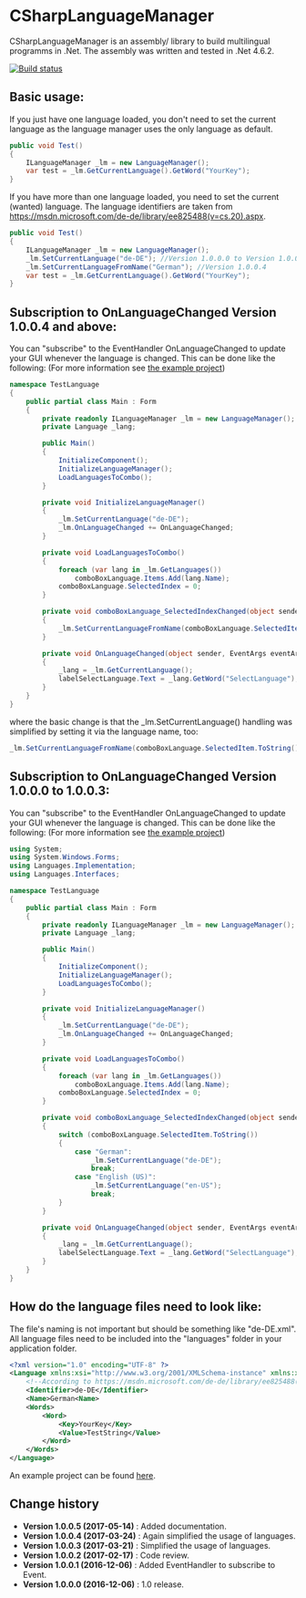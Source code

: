 CSharpLanguageManager
====================================

CSharpLanguageManager is an assembly/ library to build multilingual programms in .Net.
The assembly was written and tested in .Net 4.6.2.

[![Build status](https://ci.appveyor.com/api/projects/status/v19epph90d3dgs1k?svg=true)](https://ci.appveyor.com/project/SeppPenner/csharplanguagemanager)

## Basic usage:
If you just have one language loaded, you don't need to set the current language as
the language manager uses the only language as default.
```csharp
public void Test()
{
	ILanguageManager _lm = new LanguageManager();
	var test = _lm.GetCurrentLanguage().GetWord("YourKey");
}
```
If you have more than one language loaded, you need to set the current (wanted) language.
The language identifiers are taken from https://msdn.microsoft.com/de-de/library/ee825488(v=cs.20).aspx.
```csharp
public void Test()
{
	ILanguageManager _lm = new LanguageManager();
	_lm.SetCurrentLanguage("de-DE"); //Version 1.0.0.0 to Version 1.0.0.3
	_lm.SetCurrentLanguageFromName("German"); //Version 1.0.0.4
	var test = _lm.GetCurrentLanguage().GetWord("YourKey");
}
```

## Subscription to OnLanguageChanged Version 1.0.0.4 and above:
You can "subscribe" to the EventHandler OnLanguageChanged to update your GUI whenever the language is changed.
This can be done like the following: (For more information see [the example project](https://github.com/SeppPenner/CSharpLanguageManager/tree/master/ExampleProject))
```csharp
namespace TestLanguage
{
    public partial class Main : Form
    {
        private readonly ILanguageManager _lm = new LanguageManager();
        private Language _lang;

        public Main()
        {
            InitializeComponent();
            InitializeLanguageManager();
            LoadLanguagesToCombo();
        }

        private void InitializeLanguageManager()
        {
            _lm.SetCurrentLanguage("de-DE");
            _lm.OnLanguageChanged += OnLanguageChanged;
        }

        private void LoadLanguagesToCombo()
        {
            foreach (var lang in _lm.GetLanguages())
                comboBoxLanguage.Items.Add(lang.Name);
            comboBoxLanguage.SelectedIndex = 0;
        }

        private void comboBoxLanguage_SelectedIndexChanged(object sender, EventArgs e)
        {
            _lm.SetCurrentLanguageFromName(comboBoxLanguage.SelectedItem.ToString());
        }

        private void OnLanguageChanged(object sender, EventArgs eventArgs)
        {
            _lang = _lm.GetCurrentLanguage();
            labelSelectLanguage.Text = _lang.GetWord("SelectLanguage");
        }
    }
}
```
where the basic change is that the _lm.SetCurrentLanguage() handling was simplified by setting it via the language name, too:
```csharp
_lm.SetCurrentLanguageFromName(comboBoxLanguage.SelectedItem.ToString());
```

## Subscription to OnLanguageChanged Version 1.0.0.0 to 1.0.0.3:
You can "subscribe" to the EventHandler OnLanguageChanged to update your GUI whenever the language is changed.
This can be done like the following: (For more information see [the example project](https://github.com/SeppPenner/CSharpLanguageManager/tree/master/ExampleProject))

```csharp
using System;
using System.Windows.Forms;
using Languages.Implementation;
using Languages.Interfaces;

namespace TestLanguage
{
    public partial class Main : Form
    {
        private readonly ILanguageManager _lm = new LanguageManager();
        private Language _lang;

        public Main()
        {
            InitializeComponent();
            InitializeLanguageManager();
            LoadLanguagesToCombo();
        }

        private void InitializeLanguageManager()
        {
            _lm.SetCurrentLanguage("de-DE");
            _lm.OnLanguageChanged += OnLanguageChanged;
        }

        private void LoadLanguagesToCombo()
        {
            foreach (var lang in _lm.GetLanguages())
                comboBoxLanguage.Items.Add(lang.Name);
            comboBoxLanguage.SelectedIndex = 0;
        }

        private void comboBoxLanguage_SelectedIndexChanged(object sender, EventArgs e)
        {
            switch (comboBoxLanguage.SelectedItem.ToString())
            {
                case "German":
                    _lm.SetCurrentLanguage("de-DE");
                    break;
                case "English (US)":
                    _lm.SetCurrentLanguage("en-US");
                    break;
            }
        }

        private void OnLanguageChanged(object sender, EventArgs eventArgs)
        {
            _lang = _lm.GetCurrentLanguage();
            labelSelectLanguage.Text = _lang.GetWord("SelectLanguage");
        }
    }
}
```

## How do the language files need to look like:
The file's naming is not important but should be something like "de-DE.xml".
All language files need to be included into the "languages" folder in your application folder.
```xml
<?xml version="1.0" encoding="UTF-8" ?>
<Language xmlns:xsi="http://www.w3.org/2001/XMLSchema-instance" xmlns:xsd="http://www.w3.org/2001/XMLSchema">
    <!--According to https://msdn.microsoft.com/de-de/library/ee825488(v=cs.20).aspx-->
    <Identifier>de-DE</Identifier> 
	<Name>German<Name>
	<Words>
		<Word>
			<Key>YourKey</Key>
			<Value>TestString</Value>
		</Word>
	</Words>
</Language>
```

An example project can be found [here](https://github.com/SeppPenner/CSharpLanguageManager/tree/master/ExampleProject).

Change history
--------------

* **Version 1.0.0.5 (2017-05-14)** : Added documentation.
* **Version 1.0.0.4 (2017-03-24)** : Again simplified the usage of languages.
* **Version 1.0.0.3 (2017-03-21)** : Simplified the usage of languages.
* **Version 1.0.0.2 (2017-02-17)** : Code review.
* **Version 1.0.0.1 (2016-12-06)** : Added EventHandler to subscribe to Event.
* **Version 1.0.0.0 (2016-12-06)** : 1.0 release.
